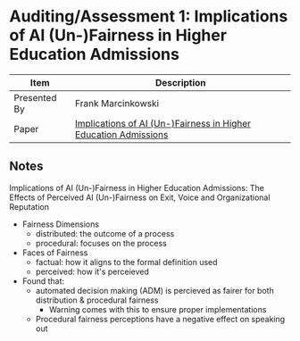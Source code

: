 # Auditing/Assessment 1: Implications of AI (Un-)Fairness in Higher Education Admissions

| Item | Description |
| --- | --- | 
| Presented By | Frank Marcinkowski |
| Paper | [Implications of AI (Un-)Fairness in Higher Education Admissions](https://dl.acm.org/doi/pdf/10.1145/3351095.3372867?download=true) |



## Notes

Implications of AI (Un-)Fairness in Higher Education Admissions: The Effects of Perceived AI (Un-)Fairness on Exit, Voice and Organizational Reputation

- Fairness Dimensions
    - distributed: the outcome of a process
    - procedural: focuses on the process
- Faces of Fairness
    - factual: how it aligns to the formal definition used
    - perceived: how it's perceieved
- Found that:
    - automated decision making (ADM) is percieved as fairer for both distribution & procedural fairness
        - Warning comes with this to ensure proper implementations
    - Procedural fairness perceptions have a negative effect on speaking out
